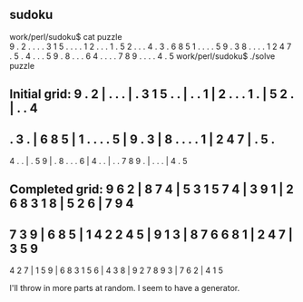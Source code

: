 ## sudoku

work/perl/sudoku$ cat puzzle                          
9 . 2 . . . . 3 1
5 . . . . 1 2 . .
. 1 . 5 2 . . . 4
. 3 . 6 8 5 1 . .
. . 5 9 . 3 8 . .
. . 1 2 4 7 . 5 .
4 . . . 5 9 . 8 .
. . 6 4 . . . . 7
8 9 . . . . 4 . 5
work/perl/sudoku$ ./solve puzzle                          

Initial grid:
9 . 2 | . . . | . 3 1
5 . . | . . 1 | 2 . .
. 1 . | 5 2 . | . . 4
---------------------
. 3 . | 6 8 5 | 1 . .
. . 5 | 9 . 3 | 8 . .
. . 1 | 2 4 7 | . 5 .
---------------------
4 . . | . 5 9 | . 8 .
. . 6 | 4 . . | . . 7
8 9 . | . . . | 4 . 5

Completed grid:
9 6 2 | 8 7 4 | 5 3 1
5 7 4 | 3 9 1 | 2 6 8
3 1 8 | 5 2 6 | 7 9 4
---------------------
7 3 9 | 6 8 5 | 1 4 2
2 4 5 | 9 1 3 | 8 7 6
6 8 1 | 2 4 7 | 3 5 9
---------------------
4 2 7 | 1 5 9 | 6 8 3
1 5 6 | 4 3 8 | 9 2 7
8 9 3 | 7 6 2 | 4 1 5

I'll throw in more parts at random. I seem to have a generator.
